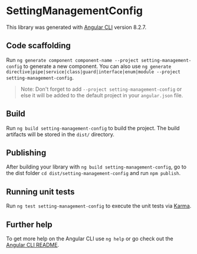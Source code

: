 # SettingManagementConfig

This library was generated with [Angular CLI](https://github.com/angular/angular-cli) version 8.2.7.

## Code scaffolding

Run `ng generate component component-name --project setting-management-config` to generate a new component. You can also use `ng generate directive|pipe|service|class|guard|interface|enum|module --project setting-management-config`.
> Note: Don't forget to add `--project setting-management-config` or else it will be added to the default project in your `angular.json` file. 

## Build

Run `ng build setting-management-config` to build the project. The build artifacts will be stored in the `dist/` directory.

## Publishing

After building your library with `ng build setting-management-config`, go to the dist folder `cd dist/setting-management-config` and run `npm publish`.

## Running unit tests

Run `ng test setting-management-config` to execute the unit tests via [Karma](https://karma-runner.github.io).

## Further help

To get more help on the Angular CLI use `ng help` or go check out the [Angular CLI README](https://github.com/angular/angular-cli/blob/master/README.md).
